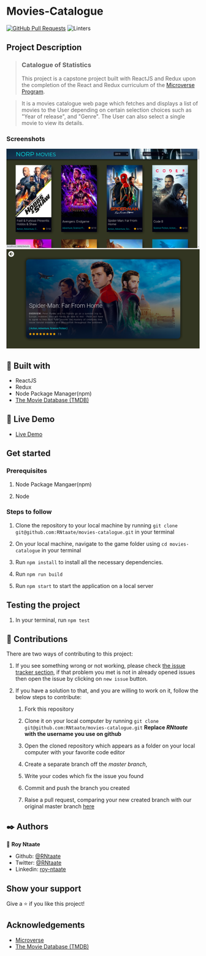 # Movies-Catalogue

[![GitHub Pull Requests](https://img.shields.io/badge/GitHub-Pull%20Requests-blue)]()
![Linters](https://github.com/RNtaate/movies-catalogue/workflows/Linters/badge.svg)

## Project Description

> ### Catalogue of Statistics
> This project is a capstone project built with ReactJS and Redux upon the completion of the React and Redux curriculum of the [Microverse Program](https:www.microverse.org).

> It is a movies catalogue web page which fetches and displays a list of movies to the User depending on certain selection choices such as "Year of release", and "Genre". The User can also select a single movie to view its details.

### Screenshots

![](/public/screenshot1.png)
![](/public/screenshot2.png)

##  🔧 Built with

- ReactJS
- Redux
- Node Package Manager(npm)
- [The Movie Database (TMDB)](https://www.themoviedb.org/documentation/api)

## 🔴 Live Demo

- [Live Demo](https://norp-movies.netlify.app/)

## Get started
### Prerequisites
1. Node Package Mangaer(npm) 

1. Node

### Steps to follow

1. Clone the repository to your local machine by running `git clone git@github.com:RNtaate/movies-catalogue.git` in your terminal

1. On your local machine, navigate to the game folder using `cd movies-catalogue` in your terminal

1. Run `npm install` to install all the necessary dependencies.

1. Run `npm run build`

1. Run `npm start` to start the application on a local server

## Testing the project

1. In your terminal, run `npm test`


## 🤝 Contributions
  There are two ways of contributing to this project:

1. If you see something wrong or not working, please check [the issue tracker section](https://github.com/RNtaate/movies-catalogue/issues), if that problem you met is not in already opened issues then open the issue by clicking on `new issue` button.

2. If you have a solution to that, and you are willing to work on it, follow the below steps to contribute:
    1.  Fork this repository

    1.  Clone it on your local computer by running `git clone git@github.com:RNtaate/movies-catalogue.git` __Replace *RNtaate* with the username you use on github__
    1.  Open the cloned repository which appears as a folder on your local computer with your favorite code editor
    1.  Create a separate branch off the *master branch*,
    1.  Write your codes which fix the issue you found
    1.  Commit and push the branch you created
    1.  Raise a pull request, comparing your new created branch with our original master branch [here](https://github.com/RNtaate/movies-catalogue)

## ✒️  Authors

👤 **Roy Ntaate**

- Github: [@RNtaate](https://github.com/RNtaate)
- Twitter: [@RNtaate](https://twitter.com/RNtaate)
- Linkedin: [roy-ntaate](https://linkedin.com/in/roy-ntaate)

## Show your support

Give a ⭐️ if you like this project!

## Acknowledgements

- [Microverse](https:www.microverse.org)
- [The Movie Database (TMDB)](https://www.themoviedb.org/documentation/api)